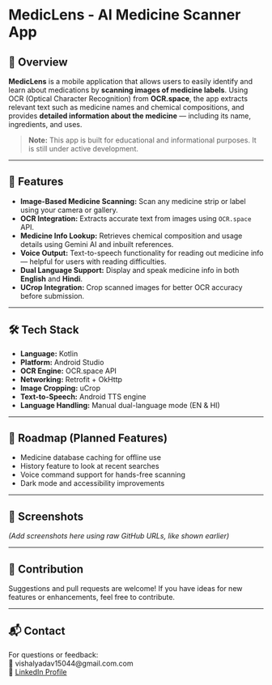 <h1>MedicLens - AI Medicine Scanner App</h1>

<h2>📱 Overview</h2>
<p><strong>MedicLens</strong> is a mobile application that allows users to easily identify and learn about medications by <strong>scanning images of medicine labels</strong>. Using OCR (Optical Character Recognition) from <strong>OCR.space</strong>, the app extracts relevant text such as medicine names and chemical compositions, and provides <strong>detailed information about the medicine</strong> — including its name, ingredients, and uses.</p>

<blockquote><strong>Note:</strong> This app is built for educational and informational purposes. It is still under active development.</blockquote>

<hr/>

<h2>🚀 Features</h2>
<ul>
  <li><strong>Image-Based Medicine Scanning:</strong> Scan any medicine strip or label using your camera or gallery.</li>
  <li><strong>OCR Integration:</strong> Extracts accurate text from images using <code>OCR.space</code> API.</li>
  <li><strong>Medicine Info Lookup:</strong> Retrieves chemical composition and usage details using Gemini AI and inbuilt references.</li>
  <li><strong>Voice Output:</strong> Text-to-speech functionality for reading out medicine info — helpful for users with reading difficulties.</li>
  <li><strong>Dual Language Support:</strong> Display and speak medicine info in both <strong>English</strong> and <strong>Hindi</strong>.</li>
  <li><strong>UCrop Integration:</strong> Crop scanned images for better OCR accuracy before submission.</li>
</ul>

<hr/>

<h2>🛠️ Tech Stack</h2>
<ul>
  <li><strong>Language:</strong> Kotlin</li>
  <li><strong>Platform:</strong> Android Studio</li>
  <li><strong>OCR Engine:</strong> OCR.space API</li>
  <li><strong>Networking:</strong> Retrofit + OkHttp</li>
  <li><strong>Image Cropping:</strong> uCrop</li>
  <li><strong>Text-to-Speech:</strong> Android TTS engine</li>
  <li><strong>Language Handling:</strong> Manual dual-language mode (EN & HI)</li>
</ul>

<hr/>

<h2>📌 Roadmap (Planned Features)</h2>
<ul>
  <li>Medicine database caching for offline use</li>
  <li>History feature to look at recent searches</li>
  <li>Voice command support for hands-free scanning</li>
  <li>Dark mode and accessibility improvements</li>
</ul>

<hr/>

<h2>📸 Screenshots</h2>
<p><em>(Add screenshots here using raw GitHub URLs, like shown earlier)</em></p>

<hr/>

<h2>🤝 Contribution</h2>
<p>Suggestions and pull requests are welcome! If you have ideas for new features or enhancements, feel free to contribute.</p>

<hr/>

<h2>📬 Contact</h2>
<p>
  For questions or feedback:<br/>
  📧 vishalyadav15044@gmail.com.com<br/>
  🔗 <a href="https://linkedin.com/in/vishal-yadav-work" target="_blank">LinkedIn Profile</a>
</p>
